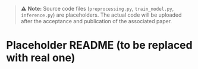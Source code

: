 
> ⚠️ **Note:** Source code files (`preprocessing.py`, `train_model.py`, `inference.py`) are placeholders. The actual code will be uploaded after the acceptance and publication of the associated paper.

# Placeholder README (to be replaced with real one)
